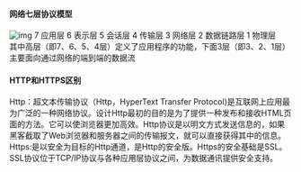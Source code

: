 #### 网络七层协议模型
![img](https://gss0.bdstatic.com/94o3dSag_xI4khGkpoWK1HF6hhy/baike/crop%3D0%2C1%2C750%2C495%3Bc0%3Dbaike92%2C5%2C5%2C92%2C30/sign=b188a9986b2762d09471feff9ddc24cb/0df3d7ca7bcb0a46ea7b9d826363f6246b60af2b.jpg)
7 应用层 6 表示层 5 会话层 4 传输层 3 网络层 2 数据链路层 1 物理层  
其中高层（即7、6、5、4层）定义了应用程序的功能，下面3层（即3、2、1层）主要面向通过网络的端到端的数据流

#### HTTP和HTTPS区别
Http：超文本传输协议（Http，HyperText Transfer Protocol)是互联网上应用最为广泛的一种网络协议。设计Http最初的目的是为了提供一种发布和接收HTML页面的方法。它可以使浏览器更加高效。Http协议是以明文方式发送信息的，如果黑客截取了Web浏览器和服务器之间的传输报文，就可以直接获得其中的信息。
Https:是以安全为目标的Http通道，是Http的安全版。Https的安全基础是SSL。SSL协议位于TCP/IP协议与各种应用层协议之间，为数据通讯提供安全支持。